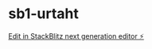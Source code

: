 # sb1-urtaht

[Edit in StackBlitz next generation editor ⚡️](https://stackblitz.com/~/github.com/kpicavet/sb1-urtaht)
